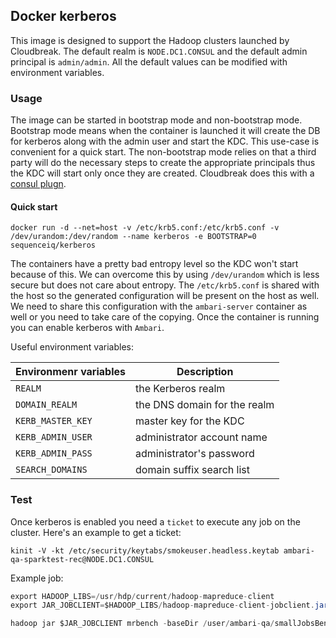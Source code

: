 ## Docker kerberos
This image
is designed to support the Hadoop clusters launched by Cloudbreak. The default realm is `NODE.DC1.CONSUL` and the default admin principal is `admin/admin`. All the default values can be modified with environment variables.

### Usage

The image can be started in bootstrap mode and non-bootstrap mode. Bootstrap mode means
when the container is launched it will create the DB for kerberos along with the admin user and start the KDC. 
This use-case is convenient for a quick start. The non-bootstrap mode relies on that a third party will do the necessary steps to create the appropriate principals thus the KDC will start only once they are created. 
Cloudbreak does this with a [consul plugn](https://github.com/sequenceiq/consul-plugins-kerberos).

#### Quick start
```
docker run -d --net=host -v /etc/krb5.conf:/etc/krb5.conf -v /dev/urandom:/dev/random --name kerberos -e BOOTSTRAP=0 sequenceiq/kerberos
```
The containers have a pretty bad entropy level so the KDC won't start because of this. We can overcome this by using `/dev/urandom` which is less secure but does not care about entropy. 
The `/etc/krb5.conf` is shared with the host so the generated configuration will be present on the host as well. We need to share this configuration with the `ambari-server` container as well or you need to take care of the copying.
Once the container is running you can enable kerberos with `Ambari`.

Useful environment variables:

| Environmenr variables | Description |
| --------------------- | ----------------------------- |
| `REALM`               | the Kerberos realm            |
| `DOMAIN_REALM`        | the DNS domain for the realm  |
| `KERB_MASTER_KEY`     | master key for the KDC        |
| `KERB_ADMIN_USER`     | administrator account name    |
| `KERB_ADMIN_PASS`     | administrator's password      |
| `SEARCH_DOMAINS`      | domain suffix search list     |

### Test
Once kerberos is enabled you need a `ticket` to execute any job on the cluster. Here's an example to get a ticket:
```
kinit -V -kt /etc/security/keytabs/smokeuser.headless.keytab ambari-qa-sparktest-rec@NODE.DC1.CONSUL
```
Example job:
```java
export HADOOP_LIBS=/usr/hdp/current/hadoop-mapreduce-client
export JAR_JOBCLIENT=$HADOOP_LIBS/hadoop-mapreduce-client-jobclient.jar

hadoop jar $JAR_JOBCLIENT mrbench -baseDir /user/ambari-qa/smallJobsBenchmark -numRuns 5 -maps 10 -reduces 5 -inputLines 10 -inputType ascending
```
